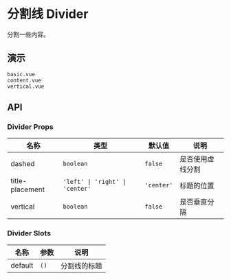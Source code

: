 # 分割线 Divider

分割一些内容。

## 演示

```demo
basic.vue
content.vue
vertical.vue
```

## API

### Divider Props

| 名称 | 类型 | 默认值 | 说明 |
| --- | --- | --- | --- |
| dashed | `boolean` | `false` | 是否使用虚线分割 |
| title-placement | `'left' \| 'right' \| 'center'` | `'center'` | 标题的位置 |
| vertical | `boolean` | `false` | 是否垂直分隔 |

### Divider Slots

| 名称    | 参数 | 说明         |
| ------- | ---- | ------------ |
| default | `()` | 分割线的标题 |
